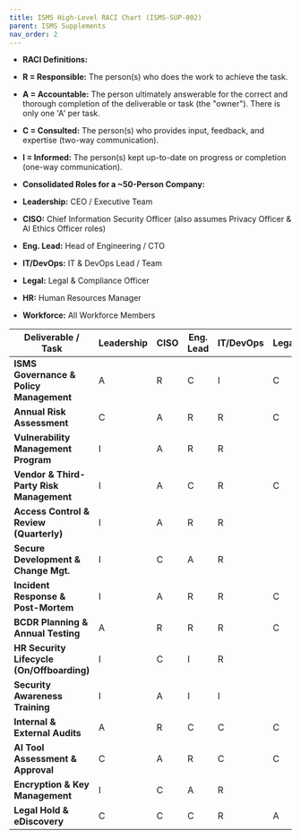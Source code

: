 ```yaml
---
title: ISMS High-Level RACI Chart (ISMS-SUP-002)
parent: ISMS Supplements
nav_order: 2
---
```


- **RACI Definitions:**

- **R = Responsible:** The person(s) who does the work to achieve the task.
- **A = Accountable:** The person ultimately answerable for the correct and thorough completion of the deliverable or task (the "owner"). There is only one 'A' per task.
- **C = Consulted:** The person(s) who provides input, feedback, and expertise (two-way communication).
- **I = Informed:** The person(s) kept up-to-date on progress or completion (one-way communication).
    

- **Consolidated Roles for a ~50-Person Company:**

- **Leadership:** CEO / Executive Team
- **CISO:** Chief Information Security Officer (also assumes Privacy Officer & AI Ethics Officer roles)
- **Eng. Lead:** Head of Engineering / CTO
- **IT/DevOps:** IT & DevOps Lead / Team
- **Legal:** Legal & Compliance Officer
- **HR:** Human Resources Manager
- **Workforce:** All Workforce Members

| **Deliverable / Task**                     | **Leadership** | **CISO** | **Eng. Lead** | **IT/DevOps** | **Legal** | **HR** | **Workforce** |
| ------------------------------------------ | -------------- | -------- | ------------- | ------------- | --------- | ------ | ------------- |
| **ISMS Governance & Policy Management**    | A              | R        | C             | I             | C         | C      | I             |
| **Annual Risk Assessment**                 | C              | A        | R             | R             | C         | C      | I             |
| **Vulnerability Management Program**       | I              | A        | R             | R             |           |        |               |
| **Vendor & Third-Party Risk Management**   | I              | A        | C             | R             | C         | C      |               |
| **Access Control & Review (Quarterly)**    | I              | A        | R             | R             |           |        |               |
| **Secure Development & Change Mgt.**       | I              | C        | A             | R             |           |        | R             |
| **Incident Response & Post-Mortem**        | I              | A        | R             | R             | C         | C      | R             |
| **BCDR Planning & Annual Testing**         | A              | R        | R             | R             | C         | C      | I             |
| **HR Security Lifecycle (On/Offboarding)** | I              | C        | I             | R             |           | A      | R             |
| **Security Awareness Training**            | I              | A        | I             | I             |           | R      | R             |
| **Internal & External Audits**             | A              | R        | C             | C             | C         | C      | I             |
| **AI Tool Assessment & Approval**          | C              | A        | R             | C             | C         |        | R             |
| **Encryption & Key Management**            | I              | C        | A             | R             |           |        |               |
| **Legal Hold & eDiscovery**                | C              | C        | C             | R             | A         |        |               |